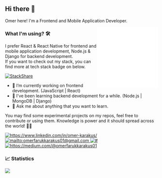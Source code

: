 ## Hi there 👋

Omer here! I'm a Frontend and Mobile Application Developer.

<img src="https://github.com/ofkarakus/ofkarakus/blob/master/react.gif" alt="react" width=200 height=200 align="right">

### What I'm using? 🛠

I prefer React & React Native for frontend and mobile application development, Node.js & Django for backend development. <br/> If you want to check out my stack, you can find more at tech stack badge on below.

[![StackShare](http://img.shields.io/badge/tech-stack-0690fa.svg?style=flat)](https://stackshare.io/ofkarakus/my-stack)

- 🔭 I’m currently working on frontend development. (JavaScript | React)
- 🌱 I've been learning backend development for a while. (Node.js | MongoDB | Django)
- 💬 Ask me about anything that you want to learn.

You may find some experimental projects on my repos, feel free to contribute or using them. Knowledge is power and it should spread across the world! 👯💪

<a href="https://www.linkedin.com/in/omer-karakus/" target="_blank">
    <img src="https://img.shields.io/badge/%20-linkedin-0072b1" alt="https://www.linkedin.com/in/omer-karakus/">
</a>
<a href="mailto:omerfarukkarakus01@gmail.com" target="_blank">
    <img src="https://img.shields.io/badge/%20-gmail-B23121" alt="mailto:omerfarukkarakus01@gmail.com">
</a>
<a href="#" target="_blank">
    <img src="https://img.shields.io/badge/%20-twitter-%231DA1F2" alt="#">
</a>
<a href="https://medium.com/@omerfarukkarakus01" target="_blank">
    <img src="https://img.shields.io/badge/%20-medium-black" alt="https://medium.com/@omerfarukkarakus01">
</a>

</br>


### 📈 Statistics

<img src="https://github-readme-stats.vercel.app/api?username=ofkarakus&show_icons=true&theme=tokyonight" align='left' width="55%">
